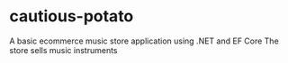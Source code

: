 # cautious-potato
A basic ecommerce music store application using .NET and EF Core
The store sells music instruments
